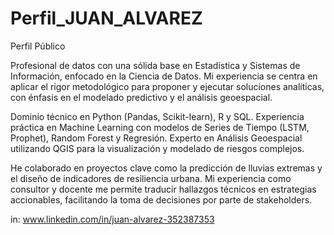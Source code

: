 # Perfil_JUAN_ALVAREZ
Perfil Público

Profesional de datos con una sólida base en Estadística y Sistemas de Información, enfocado en la Ciencia de Datos. Mi experiencia se centra en aplicar el rigor metodológico para proponer y ejecutar soluciones analíticas, con énfasis en el modelado predictivo y el análisis geoespacial.

Dominio técnico en Python (Pandas, Scikit-learn), R y SQL. Experiencia práctica en Machine Learning con modelos de Series de Tiempo (LSTM, Prophet), Random Forest y Regresión. Experto en Análisis Geoespacial utilizando QGIS para la visualización y modelado de riesgos complejos.

He colaborado en proyectos clave como la predicción de lluvias extremas y el diseño de indicadores de resiliencia urbana. Mi experiencia como consultor y docente me permite traducir hallazgos técnicos en estrategias accionables, facilitando la toma de decisiones por parte de stakeholders.

in: www.linkedin.com/in/juan-alvarez-352387353
